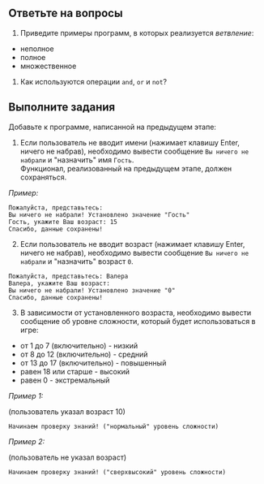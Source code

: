 ## Ответьте на вопросы

1. Приведите примеры программ, в которых реализуется _ветвление_:
   
* неполное
* полное
* множественное

1. Как используются операции `and`, `or` и `not`?

## Выполните задания

Добавьте к программе, написанной на предыдущем этапе:

1. Если пользователь не вводит имени (нажимает клавишу Enter, ничего не набрав), необходимо вывести сообщение `Вы ничего не набрали` и "назначить" имя `Гость`.  
Функционал, реализованный на предыдущем этапе, должен сохраняться.
   

_Пример:_

```
Пожалуйста, представьтесь:
Вы ничего не набрали! Установлено значение "Гость" 
Гость, укажите Ваш возраст: 15
Спасибо, данные сохранены!
```

2. Если пользователь не вводит возраст (нажимает клавишу Enter, ничего не набрав), необходимо вывести сообщение `Вы ничего не набрали` и "назначить" возраст `0`.

```
Пожалуйста, представьтесь: Валера 
Валера, укажите Ваш возраст:
Вы ничего не набрали! Установлено значение "0"
Спасибо, данные сохранены!
```

3. В зависимости от установленного возраста, необходимо вывести сообщение об уровне сложности, который будет использоваться в игре:

* от 1 до 7 (включительно) - низкий
* от 8 до 12 (включительно) - средний
* от 13 до 17 (включительно) - повышенный
* равен 18 или старше - высокий
* равен 0 - экстремальный

_Пример 1:_

(пользователь указал возраст 10)

```
Начинаем проверку знаний! ("нормальный" уровень сложности)
```

_Пример 2:_

(пользователь не указал возраст)

```
Начинаем проверку знаний! ("сверхвысокий" уровень сложности)
```